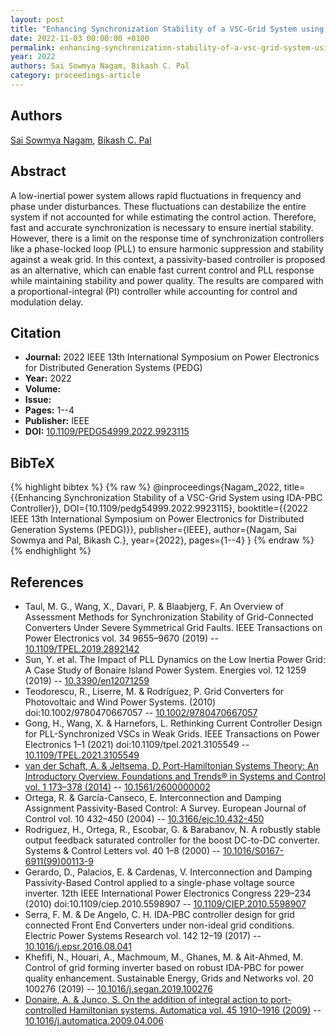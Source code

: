 ```yaml
---
layout: post
title: "Enhancing Synchronization Stability of a VSC-Grid System using IDA-PBC Controller"
date: 2022-11-03 00:00:00 +0100
permalink: enhancing-synchronization-stability-of-a-vsc-grid-system-using-ida-pbc-controller
year: 2022
authors: Sai Sowmya Nagam, Bikash C. Pal
category: proceedings-article
---
```

 
## Authors
[Sai Sowmya Nagam](authors/sai-sowmya-nagam), [Bikash C. Pal](authors/bikash-c-pal)
 
## Abstract
A low-inertial power system allows rapid fluctuations in frequency and phase under disturbances. These fluctuations can destabilize the entire system if not accounted for while estimating the control action. Therefore, fast and accurate synchronization is necessary to ensure inertial stability. However, there is a limit on the response time of synchronization controllers like a phase-locked loop (PLL) to ensure harmonic suppression and stability against a weak grid. In this context, a passivity-based controller is proposed as an alternative, which can enable fast current control and PLL response while maintaining stability and power quality. The results are compared with a proportional-integral (PI) controller while accounting for control and modulation delay.
 
## Citation
- **Journal:** 2022 IEEE 13th International Symposium on Power Electronics for Distributed Generation Systems (PEDG)
- **Year:** 2022
- **Volume:** 
- **Issue:** 
- **Pages:** 1--4
- **Publisher:** IEEE
- **DOI:** [10.1109/PEDG54999.2022.9923115](https://doi.org/10.1109/PEDG54999.2022.9923115)
 
## BibTeX
{% highlight bibtex %}
{% raw %}
@inproceedings{Nagam_2022,
  title={{Enhancing Synchronization Stability of a VSC-Grid System using IDA-PBC Controller}},
  DOI={10.1109/pedg54999.2022.9923115},
  booktitle={{2022 IEEE 13th International Symposium on Power Electronics for Distributed Generation Systems (PEDG)}},
  publisher={IEEE},
  author={Nagam, Sai Sowmya and Pal, Bikash C.},
  year={2022},
  pages={1--4}
}
{% endraw %}
{% endhighlight %}
 
## References
- Taul, M. G., Wang, X., Davari, P. & Blaabjerg, F. An Overview of Assessment Methods for Synchronization Stability of Grid-Connected Converters Under Severe Symmetrical Grid Faults. IEEE Transactions on Power Electronics vol. 34 9655–9670 (2019) -- [10.1109/TPEL.2019.2892142](https://doi.org/10.1109/TPEL.2019.2892142)
- Sun, Y. et al. The Impact of PLL Dynamics on the Low Inertia Power Grid: A Case Study of Bonaire Island Power System. Energies vol. 12 1259 (2019) -- [10.3390/en12071259](https://doi.org/10.3390/en12071259)
- Teodorescu, R., Liserre, M. & Rodríguez, P. Grid Converters for Photovoltaic and Wind Power Systems. (2010) doi:10.1002/9780470667057 -- [10.1002/9780470667057](https://doi.org/10.1002/9780470667057)
- Gong, H., Wang, X. & Harnefors, L. Rethinking Current Controller Design for PLL-Synchronized VSCs in Weak Grids. IEEE Transactions on Power Electronics 1–1 (2021) doi:10.1109/tpel.2021.3105549 -- [10.1109/TPEL.2021.3105549](https://doi.org/10.1109/TPEL.2021.3105549)
- [van der Schaft, A. & Jeltsema, D. Port-Hamiltonian Systems Theory: An Introductory Overview. Foundations and Trends® in Systems and Control vol. 1 173–378 (2014)](port-hamiltonian-systems-theory-an-introductory-overview-journal) -- [10.1561/2600000002](https://doi.org/10.1561/2600000002)
- Ortega, R. & García-Canseco, E. Interconnection and Damping Assignment Passivity-Based Control: A Survey. European Journal of Control vol. 10 432–450 (2004) -- [10.3166/ejc.10.432-450](https://doi.org/10.3166/ejc.10.432-450)
- Rodriguez, H., Ortega, R., Escobar, G. & Barabanov, N. A robustly stable output feedback saturated controller for the boost DC-to-DC converter. Systems &amp; Control Letters vol. 40 1–8 (2000) -- [10.1016/S0167-6911(99)00113-9](https://doi.org/10.1016/S0167-6911(99)00113-9)
- Gerardo, D., Palacios, E. & Cardenas, V. Interconnection and Damping Passivity-Based Control applied to a single-phase voltage source inverter. 12th IEEE International Power Electronics Congress 229–234 (2010) doi:10.1109/ciep.2010.5598907 -- [10.1109/CIEP.2010.5598907](https://doi.org/10.1109/CIEP.2010.5598907)
- Serra, F. M. & De Angelo, C. H. IDA-PBC controller design for grid connected Front End Converters under non-ideal grid conditions. Electric Power Systems Research vol. 142 12–19 (2017) -- [10.1016/j.epsr.2016.08.041](https://doi.org/10.1016/j.epsr.2016.08.041)
- Khefifi, N., Houari, A., Machmoum, M., Ghanes, M. & Ait-Ahmed, M. Control of grid forming inverter based on robust IDA-PBC for power quality enhancement. Sustainable Energy, Grids and Networks vol. 20 100276 (2019) -- [10.1016/j.segan.2019.100276](https://doi.org/10.1016/j.segan.2019.100276)
- [Donaire, A. & Junco, S. On the addition of integral action to port-controlled Hamiltonian systems. Automatica vol. 45 1910–1916 (2009)](on-the-addition-of-integral-action-to-port-controlled-hamiltonian-systems) -- [10.1016/j.automatica.2009.04.006](https://doi.org/10.1016/j.automatica.2009.04.006)

